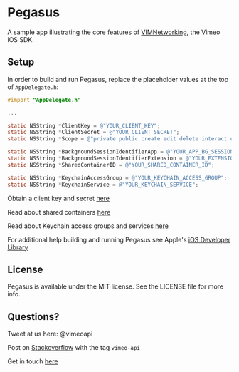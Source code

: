 # Pegasus
A sample app illustrating the core features of [VIMNetworking](https://github.com/vimeo/VIMNetworking), the Vimeo iOS SDK. 

## Setup

In order to build and run Pegasus, replace the placeholder values at the top of `AppDelegate.h`:

```Objective-c
#import "AppDelegate.h"

...

static NSString *ClientKey = @"YOUR_CLIENT_KEY";
static NSString *ClientSecret = @"YOUR_CLIENT_SECRET";
static NSString *Scope = @"private public create edit delete interact upload";

static NSString *BackgroundSessionIdentifierApp = @"YOUR_APP_BG_SESSION_ID";
static NSString *BackgroundSessionIdentifierExtension = @"YOUR_EXTENSION_BG_SESSION_ID"; // Must be different from BackgroundSessionIdentifierApp
static NSString *SharedContainerID = @"YOUR_SHARED_CONTAINER_ID";

static NSString *KeychainAccessGroup = @"YOUR_KEYCHAIN_ACCESS_GROUP";
static NSString *KeychainService = @"YOUR_KEYCHAIN_SERVICE";
```

Obtain a client key and secret [here](https://developer.vimeo.com/apps)

Read about shared containers [here](https://developer.apple.com/library/prerelease/ios/documentation/General/Conceptual/ExtensibilityPG/ExtensionScenarios.html)

Read about Keychain access groups and services [here](https://developer.apple.com/library/ios/documentation/Security/Reference/keychainservices/)

For additional help building and running Pegasus see Apple's [iOS Developer Library](https://developer.apple.com/library/ios/navigation/)

## License

Pegasus is available under the MIT license. See the LICENSE file for more info.

## Questions?

Tweet at us here: @vimeoapi

Post on [Stackoverflow](http://stackoverflow.com/questions/tagged/vimeo-api) with the tag `vimeo-api`

Get in touch [here](Vimeo.com/help/contact)
